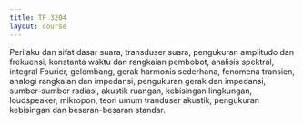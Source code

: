 ```yaml
---
title: TF 3204
layout: course
---
```


Perilaku dan sifat dasar suara, transduser suara, pengukuran amplitudo dan frekuensi, konstanta waktu dan
rangkaian pembobot, analisis spektral, integral Fourier, gelombang, gerak harmonis sederhana, fenomena
transien, analogi rangkaian dan impedansi, pengukuran gerak dan impedansi, sumber-sumber radiasi,
akustik ruangan, kebisingan lingkungan, loudspeaker, mikropon, teori umum tranduser akustik,
pengukuran kebisingan dan besaran-besaran standar.
